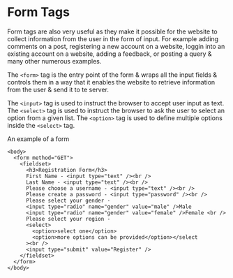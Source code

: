 # Form Tags

Form tags are also very useful as they make it possible for the website to collect information from the user in the form of input.
For example adding comments on a post, registering a new account on a website, loggin into an existing account on a website, adding a feedback, or posting a query & many other numerous examples.

The `<form>` tag is the entry point of the form & wraps all the input fields & controls them in a way that it enables the website to retrieve information from the user & send it to te server.

The `<input>` tag is used to instruct the browser to accept user input as text.
The `<select>` tag is used to instruct the browser to ask the user to select an option from a given list. The `<option>` tag is used to define multiple options inside the `<select>` tag.

An example of a form

```
<body>
  <form method="GET">
    <fieldset>
      <h3>Registration Form</h3>
      First Name - <input type="text" /><br />
      Last Name - <input type="text" /><br />
      Please choose a username - <input type="text" /><br />
      Please create a password - <input type="password" /><br />
      Please select your gender -
      <input type="radio" name="gender" value="male" />Male
      <input type="radio" name="gender" value="female" />Female <br />
      Please select your region -
      <select>
        <option>select one</option>
        <option>more options can be provided</option></select
      ><br />
      <input type="submit" value="Register" />
    </fieldset>
  </form>
</body>

```
